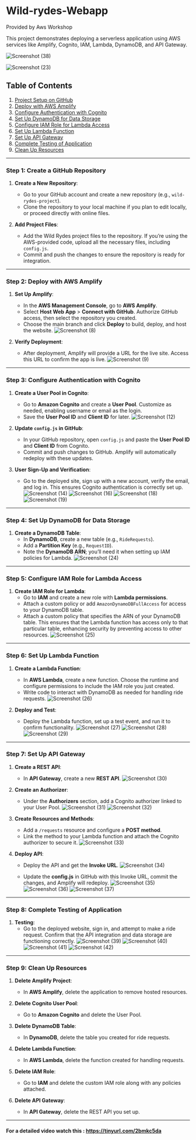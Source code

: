 # Wild-rydes-Webapp
Provided by Aws Workshop

This project demonstrates deploying a serverless application using AWS services like Amplify, Cognito, IAM, Lambda, DynamoDB, and API Gateway.

![Screenshot (38)](https://github.com/user-attachments/assets/7a13c3e3-af17-40f9-8d86-5b63ff3bd5fb)

![Screenshot (23)](https://github.com/user-attachments/assets/12cd3418-4279-4849-967e-c714dc9c7536)


## Table of Contents
1. [Project Setup on GitHub](#project-setup-on-github)
2. [Deploy with AWS Amplify](#deploy-with-aws-amplify)
3. [Configure Authentication with Cognito](#configure-authentication-with-cognito)
4. [Set Up DynamoDB for Data Storage](#set-up-dynamodb-for-data-storage)
5. [Configure IAM Role for Lambda Access](#configure-iam-role-for-lambda-access)
6. [Set Up Lambda Function](#set-up-lambda-function)
7. [Set Up API Gateway](#set-up-api-gateway)
8. [Complete Testing of Application](#complete-testing-of-application)
9. [Clean Up Resources](#clean-up-resources)

---

### Step 1: Create a GitHub Repository

1. **Create a New Repository**:
   * Go to your GitHub account and create a new repository (e.g., `wild-rydes-project`).
   * Clone the repository to your local machine if you plan to edit locally, or proceed directly with online files.

2. **Add Project Files**:
   * Add the Wild Rydes project files to the repository. If you’re using the AWS-provided code, upload all the necessary files, including `config.js`.
   * Commit and push the changes to ensure the repository is ready for integration.

---

### Step 2: Deploy with AWS Amplify

1. **Set Up Amplify**:
   * In the **AWS Management Console**, go to **AWS Amplify**.
   * Select **Host Web App** > **Connect with GitHub**. Authorize GitHub access, then select the repository you created.
   * Choose the main branch and click **Deploy** to build, deploy, and host the website.
     ![Screenshot (8)](https://github.com/user-attachments/assets/e9ec89f9-3819-4820-a49a-bf506f478fb5)


2. **Verify Deployment**:
   * After deployment, Amplify will provide a URL for the live site. Access this URL to confirm the app is live.
     ![Screenshot (9)](https://github.com/user-attachments/assets/d6438d6a-f2dc-46ed-81f9-685ff0e3a37a)


---

### Step 3: Configure Authentication with Cognito

1. **Create a User Pool in Cognito**:
   * Go to **Amazon Cognito** and create a **User Pool**. Customize as needed, enabling username or email as the login.
   * Save the **User Pool ID** and **Client ID** for later.
     ![Screenshot (12)](https://github.com/user-attachments/assets/8d3d5dd5-96f2-49c0-8d70-030d12ccb571)


2. **Update `config.js` in GitHub**:
   * In your GitHub repository, open `config.js` and paste the **User Pool ID** and **Client ID** from Cognito.
   * Commit and push changes to GitHub. Amplify will automatically redeploy with these updates.

3. **User Sign-Up and Verification**:
   * Go to the deployed site, sign up with a new account, verify the email, and log in. This ensures Cognito authentication is correctly set up.
     ![Screenshot (14)](https://github.com/user-attachments/assets/ded991ce-59ea-4462-bc64-9e1c6bf5ad34)
     ![Screenshot (16)](https://github.com/user-attachments/assets/70666eec-a920-40d9-93f3-600216d7cb9f)
     ![Screenshot (18)](https://github.com/user-attachments/assets/bd33f775-0a1b-4682-900e-d4232d6649aa)
     ![Screenshot (19)](https://github.com/user-attachments/assets/e999906e-76ee-4c19-b475-8d2e54dcbaa4)


---

### Step 4: Set Up DynamoDB for Data Storage

1. **Create a DynamoDB Table**:
   * In **DynamoDB**, create a new table (e.g., `RideRequests`).
   * Add a **Partition Key** (e.g., `RequestID`).
   * Note the **DynamoDB ARN**; you’ll need it when setting up IAM policies for Lambda.
    ![Screenshot (24)](https://github.com/user-attachments/assets/db88e6d8-1087-4a1b-82ee-fbbab01132b6)


---

### Step 5: Configure IAM Role for Lambda Access

1. **Create IAM Role for Lambda**:
   * Go to **IAM** and create a new role with **Lambda permissions**.
   * Attach a custom policy or add `AmazonDynamoDBFullAccess` for access to your DynamoDB table.
   * Attach a custom policy that specifies the ARN of your DynamoDB table. This ensures that the Lambda function has access only to that particular table, enhancing security by preventing access to other resources.
     ![Screenshot (25)](https://github.com/user-attachments/assets/286c4989-e6c0-4aea-abe1-24fdaa158d99)


---

### Step 6: Set Up Lambda Function

1. **Create a Lambda Function**:
   * In **AWS Lambda**, create a new function. Choose the runtime and configure permissions to include the IAM role you just created.
   * Write code to interact with DynamoDB as needed for handling ride requests.
     ![Screenshot (26)](https://github.com/user-attachments/assets/390043ad-086a-4526-8a98-9a0e1221eb19)


2. **Deploy and Test**:
   * Deploy the Lambda function, set up a test event, and run it to confirm functionality.
    ![Screenshot (27)](https://github.com/user-attachments/assets/94fbce88-6388-49f9-a93c-3ee4f90e7169)
    ![Screenshot (28)](https://github.com/user-attachments/assets/13150668-d695-4916-a119-14901200c2a1)
    ![Screenshot (29)](https://github.com/user-attachments/assets/e43dc705-a7fc-4f37-884d-8d9137ecd3d1)

---

### Step 7: Set Up API Gateway

1. **Create a REST API**:
   * In **API Gateway**, create a new **REST API**.
     ![Screenshot (30)](https://github.com/user-attachments/assets/7f77a4f5-8fc1-45ec-8066-0b9ec3d0f618)


2. **Create an Authorizer**:
   * Under the **Authorizers** section, add a Cognito authorizer linked to your User Pool.
     ![Screenshot (31)](https://github.com/user-attachments/assets/b147c7b4-5c2e-4e15-89dc-85614383db51)
    ![Screenshot (32)](https://github.com/user-attachments/assets/ccee4584-649d-47a5-ab14-b82507adc24b)


3. **Create Resources and Methods**:
   * Add a `/requests` resource and configure a **POST method**.
   * Link the method to your Lambda function and attach the Cognito authorizer to secure it.
     ![Screenshot (33)](https://github.com/user-attachments/assets/51de9f79-ad5a-46f9-a7cf-57a10f589bb9)


4. **Deploy API**:
   * Deploy the API and get the **Invoke URL**.
     ![Screenshot (34)](https://github.com/user-attachments/assets/d3f26136-cbb7-4428-8673-9c5d36b2b285)

   * Update the **config.js** in GitHub with this Invoke URL, commit the changes, and Amplify will redeploy.
     ![Screenshot (35)](https://github.com/user-attachments/assets/3b861794-003f-4624-a7c9-7bf486afcda6)
    ![Screenshot (36)](https://github.com/user-attachments/assets/f33d3a10-e968-467f-9684-d74c396a4d21)
    ![Screenshot (37)](https://github.com/user-attachments/assets/42000bee-b81f-47f1-9187-e3f78f4404a1)


---

### Step 8: Complete Testing of Application

1. **Testing**:
   * Go to the deployed website, sign in, and attempt to make a ride request. Confirm that the API integration and data storage are functioning correctly.
     ![Screenshot (39)](https://github.com/user-attachments/assets/8d4ee100-1e60-4d0a-86db-a6eb3177f169)
    ![Screenshot (40)](https://github.com/user-attachments/assets/50685ffe-c350-43fd-81bd-f3b22b30b317)
    ![Screenshot (41)](https://github.com/user-attachments/assets/20143478-53c8-4efc-adda-ccb41f65a730)
    ![Screenshot (42)](https://github.com/user-attachments/assets/2280fb6c-4002-4ccc-8e27-28bb7425d092)


---

### Step 9: Clean Up Resources

1. **Delete Amplify Project**:
   * In **AWS Amplify**, delete the application to remove hosted resources.

2. **Delete Cognito User Pool**:
   * Go to **Amazon Cognito** and delete the User Pool.

3. **Delete DynamoDB Table**:
   * In **DynamoDB**, delete the table you created for ride requests.

4. **Delete Lambda Function**:
   * In **AWS Lambda**, delete the function created for handling requests.

5. **Delete IAM Role**:
   * Go to **IAM** and delete the custom IAM role along with any policies attached.

6. **Delete API Gateway**:
   * In **API Gateway**, delete the REST API you set up.

---

#### For a detailed video watch this : https://tinyurl.com/2bmkc5da

